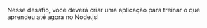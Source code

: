 <p>Nesse desafio, você deverá criar uma aplicação para treinar o que aprendeu até agora no Node.js!</p>
